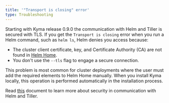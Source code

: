 ```yaml
---
title: '"Transport is closing" error'
type: Troubleshooting
---
```


Starting with Kyma release 0.9.0 the communication with Helm and Tiller is secured with TLS. If you get the `Transport is closing` error when you run a Helm command, such as `helm ls`, Helm denies you access because:

  - The cluster client certificate, key, and Certificate Authority (CA) are not found in [Helm Home](https://helm.sh/docs/glossary/#helm-home-helm-home).
  - You don't use the `--tls` flag to engage a secure connection.

This problem is most common for cluster deployments where the user must add the required elements to Helm Home manually. When you install Kyma locally, this operation is performed automatically in the installation process.

Read [this](/components/security/#details-tls-in-tiller) document to learn more about security in communication with Helm and Tiller.
